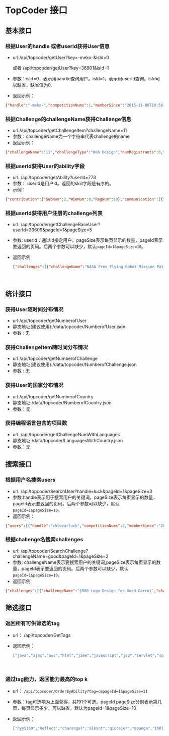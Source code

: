 # TopCoder 接口

## 基本接口

### 根据User的handle 或者userId获得User信息

* url:/api/topcoder/getUser?key=-meko-&isId=0

  或者 /api/topcoder/getUser?key=36901&isId=1

* 参数：isId=0，表示用handle查询用户。isId=1，表示用userId查询。isId可以缺省，缺省值为0.

* 返回示例：

```json
{"handle":"-meko-","competitionNums":1,"memberSince":"2015-11-06T10:58:00.000-05:00","country":"United States","quote":"","winNums":0,"submissionNums":0,"photoLink":"","skill":["Geometry","Machine Learning","Compression","Brute Force","Sorting","User Experience (Ux)","User Interface (Ui)","Python","User Testing","Search","SQL Server","Recursion","Mobile Design","String Manipulation","MySql","String Parsing","Responsive Design","Graph Theory","Dynamic Programming","Website Design","Graphic Design","Greedy","Photoshop","Java","Simple Math","Advanced Math","JavaScript","Simulation","PostgreSQL","Android"]}
```
### 根据Challenge的challengeName获得Challenge信息

* url:/api/topcoder/getChallengeItem?challengeName=11
* 参数：challengeName为一个字符串代表challenge的name 
* 返回示例：

```json
{"challengeName":"11","challengeType":"Web Design","numRegistrants":0,"reliabilityBonus":0,"numSubmissions":0,"duration":1,"prize":"1","postingDate":"2009-02-12T20:00:00.000-05:00","registrationEndDate":"2009-02-13T20:00:00.000-05:00","submissionEndDate":"2009-02-13T20:00:00.000-05:00","appealsEndDate":"2009-02-14T20:00:00.000-05:00","finalFixEndDate":"","technology":[""],"currentStatus":"Deleted","language":[""]} 
```

### 根据userId获得User的ability字段

* url: /api/topcoder/getAbility?userId=773
* 参数： userId是用户id。返回的skill字段是有序的。
* 示例：

```json
{"contribution":{"SubNum":2,"WinNum":0,"RegNum":10},"communication":[{"hzieemin":"2:0","sin_hu":"1:0","billthu":"1:0"},{"iSpartan":6,"hanshuai":6,"AleaActaEst":4,"sampath01":32,"jol":2,"gjw99":4,"sdgun":4,"zhangtengji":2,"freegod":10,"Indemar":16,"moulyg":2,"maroosh":2,"monopoly":4,"NormalGeek":14,"Seamlyit":2,"mastraho":4,"selvamanoharan":2,"faeton":4,"delight":2,"gabyja":22,"kaygee":34,"dileepa":4,"hzieemin":4,"YiiBryan":4,"morehappiness":2,"j3_guile":70,"tanke":4,"sin_hu":3,"argolite":16,"slavik990":2,"billthu":7,"yyne":2,"liumei":2,"seeef":20,"vivekagarwal":2,"AE-86":6,"sare":6,"monumahiya":2,"AjJi":2,"moming":2,"zsudraco":2,"babyfox":4}],"skill":[{"javascript":2.0864},{"css":1.9594},{"html":1.9594}]}
```

### 根据userId获得用户注册的challenge列表

* url: /api/topcoder/getChallengeBaseUser?userId=33609&pageId=1&pageSize=5

* 参数: userId：通过Id指定用户，pageSize表示每页显示的数量，pageId表示要返回的页码。后两个参数可以缺少，默认`pageId=1&pageSize=10`。

* 返回示例

  ```json
  {"challenges":[{"challengeName":"NASA Free Flying Robot Mission Patch and Naming Challenge","challengeType":"Logo Design","numRegistrants":818,"reliabilityBonus":0,"numSubmissions":0,"duration":16,"prize":"1,000,500,250,250","postingDate":"2014-10-11T09:00:00.000-04:00","registrationEndDate":"2014-10-24T11:27:00.000-04:00","submissionEndDate":"2014-10-27T09:09:00.000-04:00","appealsEndDate":"2014-10-31T05:19:00.000-04:00","finalFixEndDate":"2014-10-31T18:46:00.000-04:00","technology":[""],"currentStatus":"Completed","language":[""]}],"numChallenges":1,"numPages":1}	
  ```

  ​

## 统计接口

### 获得User随时间分布情况

* url:/api/topcoder/getNumberofUser
* 静态地址(建议使用):/data/topcoder/NumberofUser.json
* 参数 : 无

### 获得ChallengeItem随时间分布情况

* url:/api/topcoder/getNumberofChallenge
* 静态地址(建议使用):/data/topcoder/NumberofChallenge.json
* 参数 : 无

### 获得User的国家分布情况

* url:/api/topcoder/getNumberofCountry
* 静态地址:/data/topcoder/NumberofCountry.json
* 参数：无

### 获得编程语言包含的项目数

* url: /api/topcoder/getChallengeNumWithLanguages
* 静态地址:/data/topcoder/LanguagesWithCountry.json
* 参数：无

## 搜索接口

### 根据用户名搜索users
* url: /api/topcoder/SearchUser?handle=luck&pageId=1&pageSize=3
* 参数:handle表示用于搜索用户的关键词，pageSize表示每页显示的数量，pageId表示要返回的页码。后两个参数可以缺少，默认`pageId=1&pageSize=10`。
* 返回示例：


```json
{"users":[{"handle":"chloearluck","competitionNums":2,"memberSince":"2014-09-13T18:53:00.000-04:00","country":"United States","quote":"","winNums":0,"submissionNums":1,"photoLink":"","skill":[""]},{"handle":"jasoncluck","competitionNums":1,"memberSince":"2015-01-03T16:11:00.000-05:00","country":"United States","quote":"","winNums":0,"submissionNums":0,"photoLink":"","skill":[""]},{"handle":"luckeri20","competitionNums":2,"memberSince":"2015-04-06T10:13:00.000-04:00","country":"Ukraine","quote":"","winNums":0,"submissionNums":0,"photoLink":"https://topcoder-prod-media.s3.amazonaws.com/member/profile/luckeri20-1449221339364.jpeg","skill":["Geometry","String Manipulation","Brute Force","String Parsing","Math","Sorting","C++","Dynamic Programming","Graph Theory","Greedy","Search","Simple Math","Simulation"]}],"hasMore":true}
```



### 根据challenge名搜索challenges
* url: /api/topcoder/SearchChallenge?challengeName=good&pageId=1&pageSize=2
* 参数: challengeName表示要搜索用户的关键词,pageSize表示每页显示的数量，pageId表示要返回的页码。后两个参数可以缺少，默认`pageId=1&pageSize=10`。
* 返回示例: 


```json
{"challenges":[{"challengeName":"$500 Logo Design for Good Carrot","challengeType":"Logo Design","numRegistrants":43,"reliabilityBonus":0,"numSubmissions":0,"duration":7,"prize":"500,100","postingDate":"2010-05-24T00:00:00.000-04:00","registrationEndDate":"2010-05-31T00:00:00.000-04:00","submissionEndDate":"2010-05-31T00:00:00.000-04:00","appealsEndDate":"2010-06-14T20:00:00.000-04:00","finalFixEndDate":"","technology":[""],"currentStatus":"Completed","language":[""]},{"challengeName":"Pick me Im a good project","challengeType":"Copilot Posting","numRegistrants":0,"reliabilityBonus":30,"numSubmissions":0,"duration":3,"prize":"150,75","postingDate":"2013-03-04T22:00:00.000-05:00","registrationEndDate":"2013-03-06T22:00:00.000-05:00","submissionEndDate":"2013-03-07T22:05:00.000-05:00","appealsEndDate":"2013-03-09T22:05:00.000-05:00","finalFixEndDate":"","technology":[""],"currentStatus":"Draft","language":[""]}],"hasMore":true}
```

## 筛选接口

### 返回所有可供筛选的tag

* url： /api/topcoder/GetTags

* 返回示例：

  ```json
  ["java","ajax","aws","html","j2ee","javascript","jsp","servlet","spring","struts","xml",".net","c#",".net 2.0","android","rest","sql","sql server 2008","angular.js","bootstrap","css","html5","jquery","json","other","web services","ibm bluemix","node.js","nodejs","php","python","data science","hp haven","vertica","ejb 3","hpe haven ondemand","http","ios 6.0","ios 8.0","swift","api","mongodb","go","ios","android 2.2","ibm db2","ibm websphere application server","ibm websphere mq","ios 4.0","ios 5.0","javabean","jpa","custom tag","ejb","jsf","apex"]
  ```

  ​

### 通过tag能力，返回能力最高的top k

* url： `/api/topcoder/OrderByAbility?tag=c&pageId=1&pageSize=11`

* 参数：tag可选项为上面获得，共191个可选。pageId pageSize分别表示第几页，每页显示多少。可以缺省，默认为pageId=1&pageSize=10

* 返回示例：

  ```json
  ["hyy5159","Reflect","charango7","alkant","qiuosier","mpanga","IhRlaeh1","Alan.Brooks","lightmare","TheKingOfWrong","xiufei"]
  ```

  ​